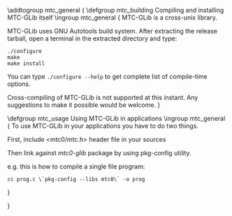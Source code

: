 \addtogroup mtc_general
\{
\defgroup mtc_building Compiling and installing MTC-GLib itself
\ingroup mtc_general
\{
MTC-GLib is a cross-unix library.

MTC-GLib uses GNU Autotools build system. After extracting the release tarball,
open a terminal in the extracted directory and type:
~~~~~{.sh}
./configure
make
make install
~~~~~
You can type `./configure --help` to get complete list of compile-time options.

Cross-compiling of MTC-GLib is not supported at this instant. Any suggestions
to make it possible would be welcome.
\}

\defgroup mtc_usage Using MTC-GLib in applications
\ingroup mtc_general
\{
To use MTC-GLib in your applications you have to do two things.

First, include <mtc0/mtc.h> header file in your sources

Then link against _mtc0-glib_ package by using pkg-config utility.

e.g. this is how to compile a single file program:
~~~~~{.sh}
cc prog.c \`pkg-config --libs mtc0\` -o prog
~~~~~

\}

\}

